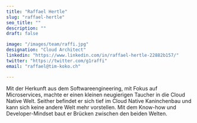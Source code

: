 ```yaml
---
title: "Raffael Hertle"
slug: "raffael-hertle"
seo_title: ""
description: ""
draft: false

image: "/images/team/raffi.jpg"
designation: "Cloud Architect"
linkedin: "https://www.linkedin.com/in/raffael-hertle-22882b157/"
twitter: "https://twitter.com/g1raffi"
email: "raffael@tim-koko.ch"

---
```


Mit der Herkunft aus dem Softwareengineering,  mit Fokus auf Microservices, machte er einen kleinen neugierigen Taucher in die Cloud Native Welt. Seither befindet er sich tief im Cloud Native Kaninchenbau und kann sich keine andere Welt mehr vorstellen. Mit dem Know-how und Developer-Mindset baut er Brücken zwischen den beiden Welten.
